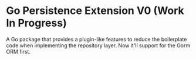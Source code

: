 # Go Persistence Extension V0 (Work In Progress)

A Go package that provides a plugin-like features to reduce the boilerplate code 
when implementing the repository layer. Now it'll support for the Gorm ORM first.
